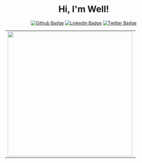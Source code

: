 
<h1 align="center">
    Hi, I'm Well! 
    </h1>
    
<div align="center">
    
[![Github Badge](https://img.shields.io/badge/-Github-000?style=flat-square&logo=Github&logoColor=white&link=https://github.com/welloliva91)](https://github.com/welloliva91)
[![Linkedin Badge](https://img.shields.io/badge/-LinkedIn-blue?style=flat-square&logo=Linkedin&logoColor=white&link=https://www.linkedin.com/in/wellington-oliva-53a4b41b3/)](https://www.linkedin.com/in/wellington-oliva-53a4b41b3/)
[![Twitter Badge](https://img.shields.io/badge/-Twitter-1ca0f1?style=flat-square&labelColor=1ca0f1&logo=twitter&logoColor=white&link=https://twitter.com/welloliva91)](https://twitter.com/welloliva91)

<center>
<table>
    <tr>
        <td><img width="400px" align="left" src="https://github-readme-stats.vercel.app/api/top-langs/?username=welloliva91&hide=html&layout=compact&theme=buefy" /></td>
    </tr>   
</table>
</center> 
</div>
